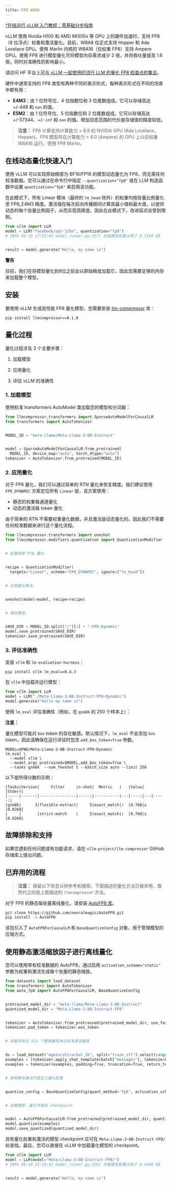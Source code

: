 ```yaml
---
title: FP8 W8A8
---
```


[\*在线运行 vLLM 入门教程：零基础分步指南](https://openbayes.com/console/public/tutorials/rXxb5fZFr29?utm_source=vLLM-CNdoc&utm_medium=vLLM-CNdoc-V1&utm_campaign=vLLM-CNdoc-V1-25ap)

vLLM 使用 Nvidia H100 和 AMD MI300x 等 GPU 上的硬件加速时，支持 FP8（8 位浮点）权重和激活量化。目前，W8A8 仅正式支持 Hopper 和 Ada Lovelace GPU。使用 Marlin 内核的 W8A16（仅权重 FP8）支持 Ampere GPU。使用 FP8 进行模型量化可将模型内存需求减少 2 倍，并将吞吐量提高 1.6 倍，同时对准确性的影响最小。

请访问 HF 平台上[可与 vLLM 一起使用的流行 LLM 的量化 FP8 检查点的集合](https://huggingface.co/collections/neuralmagic/fp8-llms-for-vllm-666742ed2b78b7ac8df13127)。

硬件中通常支持的 FP8 类型有两种不同的表示形式，每种表示形式在不同的场景中都有用：

- **E4M3**：由 1 位符号位、4 位指数位和 3 位尾数组成。它可以存储高达 +/-448 和 `nan` 的值。
- **E5M2**：由 1 位符号位、5 位指数位和 2 位尾数组成。它可以存储高达 +/-57344、+/- `inf` 和 `nan` 的值。增加动态范围的代价是存储值的精度较低。

> **注意：**
> FP8 计算支持计算能力 > 8.9 的 NVIDIA GPU (Ada Lovelace，Hopper)。FP8 模型将在计算能力 > 8.0 (Ampere) 的 GPU 上以仅权重 W8A16 运行，使用 FP8 Marlin。

## 在线动态量化快速入门

使用 vLLM 可以实现原始精密为 BF16/FP16 的模型动态量化为 FP8，而无需任何校准数据。您可以通过在命令行中指定 `--quantization="fp8"` 或在 LLM 构造函数中设置 `quantization="fp8"` 来启用该功能。

在此模式下，所有 Linear 模块（最终的 `lm_head` 除外）的权重均按张量比例量化至 FP8_E4M3 精度。激活值在每次前向传播期间计算其最小值和最大值，以提供动态的每个张量比例因子，从而实现高精度。因此在此模式下，改进延迟会受到限制。

```python
from vllm import LLM
model = LLM("facebook/opt-125m", quantization="fp8")
# INFO 06-10 17:55:42 model_runner.py:157] 加载模型权重占用了 0.1550 GB


result = model.generate("Hello, my name is")
```

**警告**

目前，我们在将模型量化到8位之前会以原始精度加载它，因此您需要足够的内存来加载整个模型。

## 安装

要使用 vLLM 生成高性能 FP8 量化模型，您需要安装 [llm-compressor](https://github.com/vllm-project/llm-compressor/) 库：

```plain
pip install llmcompressor==0.1.0
```

## 量化过程

量化过程涉及 3 个主要步骤：

1. 加载模型

2. 应用量化

3. 评估 vLLM 的准确性

### 1. 加载模型

使用标准 transformers AutoModel 类加载您的模型和分词器：

```python
from llmcompressor.transformers import SparseAutoModelForCausalLM
from transformers import AutoTokenizer


MODEL_ID = "meta-llama/Meta-Llama-3-8B-Instruct"


model = SparseAutoModelForCausalLM.from_pretrained(
  MODEL_ID, device_map="auto", torch_dtype="auto")
tokenizer = AutoTokenizer.from_pretrained(MODEL_ID)
```

### 2. 应用量化

对于 FP8 量化，我们可以通过简单的 RTN 量化来恢复精度。我们建议使用 `FP8_DYNAMIC` 方案定位所有 `Linear` 层，该方案使用：

- 静态的权重每通道量化
- 动态的激活每 token 量化

由于简单的 RTN 不需要权重量化数据，并且激活是动态量化的，因此我们不需要任何校准数据来进行这个量化流程。

```python
from llmcompressor.transformers import oneshot
from llmcompressor.modifiers.quantization import QuantizationModifier


# 配置简单 PTQ 量化


recipe = QuantizationModifier(
  targets="Linear", scheme="FP8_DYNAMIC", ignore=["lm_head"])


# 应用量化算法。


oneshot(model=model, recipe=recipe)


# 保存模型。


SAVE_DIR = MODEL_ID.split("/")[1] + "-FP8-Dynamic"
model.save_pretrained(SAVE_DIR)
tokenizer.save_pretrained(SAVE_DIR)
```

### 3. 评估准确性

安装 `vllm` 和 `lm-evaluation-harness`：

```plain
pip install vllm lm_eval==0.4.3
```

在 `vllm` 中加载并运行模型：

```python
from vllm import LLM
model = LLM("./Meta-Llama-3-8B-Instruct-FP8-Dynamic")
model.generate("Hello my name is")
```

使用 `lm_eval` 评估准确性（例如，在 `gsm8k` 的 250 个样本上）：

**注意：**

量化模型可能对 `bos` token 的存在敏感。默认情况下，`lm_eval` 不会添加 `bos` token，因此请确保在运行评估时包含 `add_bos_token=True` 参数。

```plain
MODEL=$PWD/Meta-Llama-3-8B-Instruct-FP8-Dynamic
lm_eval \
  --model vllm \
  --model_args pretrained=$MODEL,add_bos_token=True \
  --tasks gsm8k  --num_fewshot 5 --batch_size auto --limit 250
```

以下是所得分数的示例：

```plain
|Tasks|Version|     Filter     |n-shot|  Metric   |   |Value|   |Stderr|
|-----|------:|----------------|-----:|-----------|---|----:|---|-----:|
|gsm8k|      3|flexible-extract|     5|exact_match|↑  |0.768|±  |0.0268|
|     |       |strict-match    |     5|exact_match|↑  |0.768|±  |0.0268|
```

## 故障排除和支持

如果您遇到任何问题或有功能请求，请在 `vllm-project/llm-compressor` GitHub 存储库上提出问题。

## 已弃用的流程

> **注意：**
> 保留以下信息以供参考和搜索。下面描述的量化方法已被弃用，取而代之的是上面描述的 `llmcompressor` 方法。

对于 FP8 的静态每张量离线量化，请安装 [AutoFP8 库](https://github.com/neuralmagic/autofp8)。

```bash
git clone https://github.com/neuralmagic/AutoFP8.git
pip install -e AutoFP8
```

该包引入了 `AutoFP8ForCausalLM` 和 `BaseQuantizeConfig` 对象，用于管理模型的压缩方式。

## 使用静态激活缩放因子进行离线量化

您可以使用带有校准数据的 AutoFP8，通过启用 `activation_scheme="static"` 参数为权重和激活生成每个张量的静态缩放。

```python
from datasets import load_dataset
from transformers import AutoTokenizer
from auto_fp8 import AutoFP8ForCausalLM, BaseQuantizeConfig


pretrained_model_dir = "meta-llama/Meta-Llama-3-8B-Instruct"
quantized_model_dir = "Meta-Llama-3-8B-Instruct-FP8"


tokenizer = AutoTokenizer.from_pretrained(pretrained_model_dir, use_fast=True)
tokenizer.pad_token = tokenizer.eos_token


# 加载并标记 512 个数据集样本以校准激活量表


ds = load_dataset("mgoin/ultrachat_2k", split="train_sft").select(range(512))
examples = [tokenizer.apply_chat_template(batch["messages"], tokenize=False) for batch in ds]
examples = tokenizer(examples, padding=True, truncation=True, return_tensors="pt").to("cuda")


# 使用静态激活尺度定义量化配置


quantize_config = BaseQuantizeConfig(quant_method="fp8", activation_scheme="static")


# 加载模型、量化并保存 checkpoint


model = AutoFP8ForCausalLM.from_pretrained(pretrained_model_dir, quantize_config)
model.quantize(examples)
model.save_quantized(quantized_model_dir)
```

具有量化权重和激活的模型 checkpoint 应可在 `Meta-Llama-3-8B-Instruct-FP8/` 处查找。最后，您可以直接在 vLLM 中加载量化模型的 checkpoint。

```python
from vllm import LLM
model = LLM(model="Meta-Llama-3-8B-Instruct-FP8/")
# INFO 06-10 21:15:41 model_runner.py:159] 加载模型权重占用了 8.4596 GB


result = model.generate("Hello, my name is")
```
